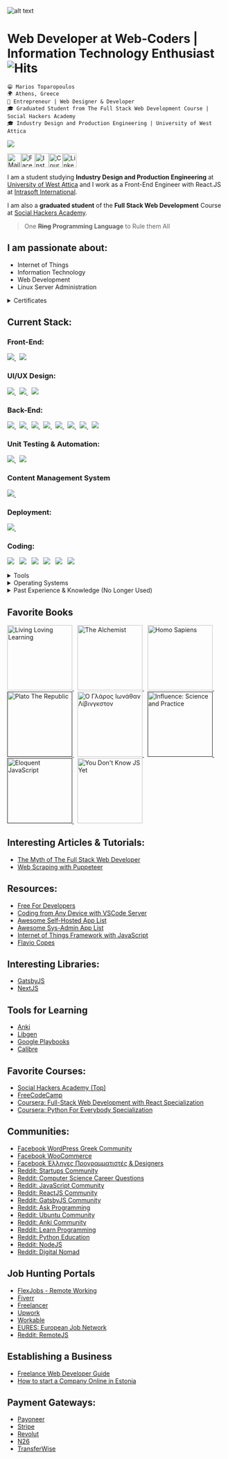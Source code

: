 ![alt text](https://raw.githubusercontent.com/mariosffx/mariosffx/master/header.png 'Header Image')

# Web Developer at Web-Coders | Information Technology Enthusiast ![Hits](https://hitcounter.pythonanywhere.com/count/tag.svg?url=https%3A%2F%2Fgithub.com%2Fmariosffx)

`😁 Marios Toparopoulos` <br />
`🌍 Athens, Greece` <br />
`💼 Entrepreneur | Web Designer & Developer` <br/>
`🎓 Graduated Student from The Full Stack Web Development Course | Social Hackers Academy` <br />
`🎓 Industry Design and Production Engineering | University of West Attica`<br />

<a href="https://github.com/mariosffx/mariosffx/blob/master/CV%20-%20Web%20Developer%20-%20Marios%20Toparopoulos.pdf"><img src="https://img.shields.io/badge/%F0%9F%94%BDDownload_My_CV-002366?style=for-the-badge"/></a>

<a href="mailto:marios@web-coders.net"><img src="https://github.com/mariosffx/mariosffx/raw/master/media/icons/mail.svg" height="32" alt="Mail"/></a><a href="https://www.facebook.com/mariosffx"><img src="https://github.com/mariosffx/mariosffx/raw/master/media/icons/fb.png" height="32" alt="Facebook"/></a><a href="https://www.instagram.com/mariosffx"><img src="https://github.com/mariosffx/mariosffx/raw/master/media/icons/ig.png" height="32" alt="Instagram"/></a><a href="https://www.coursera.org/user/7069f5c593dff14d164263d5bbe7949c"><img src="https://github.com/mariosffx/mariosffx/raw/master/media/icons/coursera.png" height="32" alt="Coursera"/><a href="https://www.linkedin.com/in/mariosffx"><img src="https://github.com/mariosffx/mariosffx/raw/master/media/icons/in.png" height="32" alt="LinkedIn"/></a>

I am a student studying **Industry Design and Production Engineering** at [University of West Attica](https://www.uniwa.gr) and I work as a Front-End Engineer with React.JS at <a href="https://www.intrasoft-intl.com" target="_blank">Intrasoft International</a>.

I am also a **graduated student** of the **Full Stack Web Development** Course at [Social Hackers Academy](https://www.socialhackersacademy.org).

<blockquote>
	One <s><b>Ring</s> Programming Language</b> to Rule them All
</blockquote>

## I am passionate about:

- Internet of Things
- Information Technology
- Web Development
- Linux Server Administration

<details>
	<summary>
		Certificates
	</summary>

<img src="https://github.com/mariosffx/mariosffx/raw/master/media/certs/CERTIFICATE_LANDING_PAGE_2QNEB2ZSWM79.jpeg" height="400" />
<img src="https://github.com/mariosffx/mariosffx/raw/master/media/certs/CERTIFICATE_LANDING_PAGE_4TEQWQJXR5GY.jpeg" height="400" />
<img src="https://github.com/mariosffx/mariosffx/raw/master/media/certs/CERTIFICATE_LANDING_PAGE_8F8VRN9GRQ7W.jpeg" height="400" /> 
<img src="https://github.com/mariosffx/mariosffx/raw/master/media/certs/CERTIFICATE_LANDING_PAGE_9DT7ZTWGTCJ4.jpeg" height="400" /> 
<img src="https://github.com/mariosffx/mariosffx/raw/master/media/certs/CERTIFICATE_LANDING_PAGE_9QX6634Q6S27.jpeg" height="400" />  
<img src="https://github.com/mariosffx/mariosffx/raw/master/media/certs/CERTIFICATE_LANDING_PAGE_648APMBH8NH3.jpeg" height="400" />  
<img src="https://github.com/mariosffx/mariosffx/raw/master/media/certs/CERTIFICATE_LANDING_PAGE_D82VV59GZPP2.jpeg" height="400" />  
<img src="https://github.com/mariosffx/mariosffx/raw/master/media/certs/CERTIFICATE_LANDING_PAGE_EW2G3Z77AVFN.jpeg" height="400" />  
<img src="https://github.com/mariosffx/mariosffx/raw/master/media/certs/CERTIFICATE_LANDING_PAGE_LHADZ5F7S8FB.jpeg" height="400" />  
<img src="https://github.com/mariosffx/mariosffx/raw/master/media/certs/CERTIFICATE_LANDING_PAGE_MG5MSAQFRPAJ.jpeg" height="400" />  
<img src="https://github.com/mariosffx/mariosffx/raw/master/media/certs/CERTIFICATE_LANDING_PAGE_SNFQQAU2CTCD.jpeg" height="400" />  
<img src="https://github.com/mariosffx/mariosffx/raw/master/media/certs/CERTIFICATE_LANDING_PAGE_UXET2TMKV36S.jpeg" height="400" />  
<img src="https://github.com/mariosffx/mariosffx/raw/master/media/certs/CERTIFICATE_LANDING_PAGE_W7H862NP3ZAP.jpeg" height="400" />  
<img src="https://github.com/mariosffx/mariosffx/raw/master/media/certs/CERTIFICATE_LANDING_PAGE_X7VEEFM6A7WH.jpeg" height="400" />  
<img src="https://github.com/mariosffx/mariosffx/raw/master/media/certs/CERTIFICATE_LANDING_PAGE_XVXDJB42HFBH.jpeg" height="400" />  
<img src="https://github.com/mariosffx/mariosffx/raw/master/media/certs/CERTIFICATE_LANDING_PAGE_YPHEDDT2XSWQ.jpeg" height="400" />  
<img src="https://github.com/mariosffx/mariosffx/raw/master/media/certs/eopep.jpg" height="400" />  
<img src="https://github.com/mariosffx/mariosffx/raw/master/media/certs/UC-R2RPWL2A.jpg" height="400" />  
<img src="https://github.com/mariosffx/mariosffx/raw/master/media/certs/vsues.jpg" height="400" /> 

</details>

## Current Stack:

### Front-End:

<a href="https://www.reactjs.org" target="_blank">
	<img src="https://img.shields.io/badge/ReactJS-★★★★★-41DFFF" />
</a> &nbsp;
<a href="https://nextjs.org/" target="_blank">
	<img src="https://img.shields.io/badge/Next.JS-★★★★★-000000" /> 
</a>

### UI/UX Design:


<a href="https://material-ui.org/" target="_blank">
	<img src="https://img.shields.io/static/v1?label=Material-UI&message=★★★★★&color=#00FF00" /> 
</a> &nbsp;

<a href="https://styled-components.com/" target="_blank">
	<img src="https://img.shields.io/static/v1?label=Styled-Components&message=★★★★★&color=#FF0000" /> 
</a> &nbsp;

<a href="https://storybook.js.org/" target="_blank">
	<img src="https://img.shields.io/badge/Storybook-%E2%98%85%E2%98%85%E2%98%85%E2%98%85%E2%98%85-FF00AA" /> 
</a>

### Back-End:

<a href="https://www.jestjs.io" target="_blank">
	<img src="https://img.shields.io/badge/NodeJS-%E2%98%85%E2%98%85%E2%98%85%E2%98%85%E2%98%85-00FF00" />
</a> &nbsp;
<a href="https://www.expressjs.com" target="_blank">
	<img src="https://img.shields.io/badge/ExpressJS-%E2%98%85%E2%98%85%E2%98%85%E2%98%85%E2%98%85-88FF88" />
</a> &nbsp;

<a href="https://www.gatsbyjs.com/docs/glossary/headless-wordpress/#:~:text=Headless%20WordPress%20is%20the%20practice,the%20frontend%20that%20displays%20it." target="_blank">
	<img src="https://img.shields.io/static/v1?label=Headless%20Wordpress&message=★★★★★&color=#202020" /> 
</a> &nbsp;
<a href="https://www.mysql.com" target="_blank">
	<img src="https://img.shields.io/badge/MySQL-%E2%98%85%E2%98%85%E2%98%85%E2%98%85%E2%98%85-F29111" />
</a> &nbsp;
<a href="https://www.mongodb.com" target="_blank">
	<img src="https://img.shields.io/badge/MongoDB-%E2%98%85%E2%98%85%E2%98%85%E2%98%85%E2%98%85-0000FF" />
</a> &nbsp;
<a href="https://www.sequelize.org" target="_blank">
	<img src="https://img.shields.io/badge/Sequelize%20ORM-%E2%98%85%E2%98%85%E2%98%85%E2%98%85%E2%98%85-FF0000" />
</a> &nbsp;
<a href="https://mongoosejs.com" target="_blank">
	<img src="https://img.shields.io/badge/Mongoose%20ODM-%E2%98%85%E2%98%85%E2%98%85%E2%98%85%E2%98%85-00FF00" />
</a> &nbsp;
<a href="https://mongoosejs.com" target="_blank">
	<img src="https://img.shields.io/badge/PassportJS-%E2%98%85%E2%98%85%E2%98%85%E2%98%85%E2%98%85-1A1A1A" />
</a>

### Unit Testing & Automation:

<a href="https://www.jestjs.org" target="_blank">
	<img src="https://img.shields.io/static/v1?label=JestJS&message=★★★★★&color=#0000FF" />
</a> &nbsp;
<a href="https://pptr.dev/" target="_blank">
	<img src="https://img.shields.io/badge/PuppeteerJS-%E2%98%85%E2%98%85%E2%98%85%E2%98%85%E2%98%85-FF00AA" /> 
</a>

### Content Management System

<a href="https://www.wordpress.org" target="_blank">
	<img src="https://img.shields.io/badge/Wordpress-%E2%98%85%E2%98%85%E2%98%85%E2%98%85%E2%98%85-000000" />
</a> &nbsp;

### Deployment:

<a href="https://www.docker.com" target="_blank">
	<img src="https://img.shields.io/badge/Docker-%E2%98%85%E2%98%85%E2%98%85%E2%98%85%E2%98%85-FFFF00" />
</a> &nbsp;

### Coding:

<img src="https://img.shields.io/badge/HTML5-ff7851" /> &nbsp; <img src="https://img.shields.io/badge/Markdown-ffffff" /> &nbsp; <img src="https://img.shields.io/badge/CSS3-44b2fb" /> &nbsp; <img src="https://img.shields.io/badge/TypeScript-important" /> &nbsp; <img src="https://img.shields.io/badge/SQL-FF0000" /> &nbsp; <img src="https://img.shields.io/badge/NoSQL-00FF00" />

<details>
	<summary>Tools</summary>
	<ul>
		<li>Adobe Illustrator</li>
		<li>Adobe Photoshop</li>
		<li>Adobe XD</li>
		<li>Adruino</li>
		<li>AutoCAD</li>
		<li>Filezilla</li>
		<li>Linux Subsystem for Windows</li>
		<li>Notepad++</li>
		<li>Visual Studio Code</li>
		<li>WebStorm</li>
		<li>WinSCP</li>
	</ul>
</details>

<details>
	<summary>Operating Systems</summary>
	<ul>
		<li>Ubuntu Server 20.04</li>
		<li>Windows 10</li>
	</ul>
</details>

<details>
	<summary>Past Experience & Knowledge (No Longer Used)</summary>
	<ul>
		<li>Pyton, Python Flask, BeautifulSoup 4</li>
		<li>C & C++</li>
		<li>Bootstrap 3/4</li>
		<li>jQuery</li>
		<li>OpenCart</li>
		<li>Joomla</li>
		<li>Magento</li>
	</ul>
</details>

## Favorite Books

<a href="https://www.goodreads.com/book/show/225546.Living_Loving_Learning" target="_blank">
	<img src="https://github.com/mariosffx/mariosffx/raw/master/media/books/live_love_learn.jpg" height="150" alt="Living Loving Learning"/> 
</a> &nbsp;
<a href="https://www.goodreads.com/book/show/18144590-the-alchemist" target="_blank">
	<img src="https://github.com/mariosffx/mariosffx/raw/master/media/books/the_alchemist.jpg" height="150" alt="The Alchemist"/>
</a> &nbsp;
<a href="https://www.goodreads.com/book/show/23692271-sapiens" target="_blank">
	<img src="https://github.com/mariosffx/mariosffx/raw/master/media/books/homo-sapiens.jpg" height="150" alt="Homo Sapiens"/> 
</a> &nbsp; 
<a href="" target="_blank">
	<img src="https://github.com/mariosffx/mariosffx/raw/master/media/books/plato.jpg" height="150" alt="Plato The Republic"/>
</a> &nbsp; 
<a href="https://www.goodreads.com/book/show/71728.Jonathan_Livingston_Seagull" target="_blank">
	<img src="https://github.com/mariosffx/mariosffx/raw/master/media/books/glaros.jpg" height="150" alt="Ο Γλάρος Ιωνάθαν Λίβινγκστον"/>
</a> &nbsp; 
<a href="" target="_blank">
	<img src="https://github.com/mariosffx/mariosffx/raw/master/media/books/influence.jpg" height="150" alt="Influence: Science and Practice"/> 
</a> &nbsp; 
<a href="" target="_blank">
	<img src="https://github.com/mariosffx/mariosffx/raw/master/media/books/eloquent.jpg" height="150" alt="Eloquent JavaScript"/>
</a> &nbsp;
<a href="https://github.com/getify/You-Dont-Know-JS" target="_blank">
	<img src="https://github.com/mariosffx/mariosffx/raw/master/media/books/you_dont_know_js.png" height="150" alt="You Don't Know JS Yet"/>
</a>

## Interesting Articles & Tutorials:

- [The Myth of The Full Stack Web Developer](https://worthwhile.com/insights/2019/09/05/myth-full-stack-developer/#:~:text=Glassdoor%20job%20postings.-,In%20theory%2C%20a%20full%2Dstack%20developer%20sounds%20like%20a%20great,servers%2C%20DevOps%2C%20and%20more)
- [Web Scraping with Puppeteer](https://www.digitalocean.com/community/tutorials/how-to-scrape-a-website-using-node-js-and-puppeteer)

## Resources:

- [Free For Developers](https://github.com/ripienaar/free-for-dev)
- [Coding from Any Device with VSCode Server](https://www.youtube.com/watch?v=UFxVvrrufsA&feature=emb_logo)
- [Awesome Self-Hosted App List](https://github.com/awesome-selfhosted/awesome-selfhosted)
- [Awesome Sys-Admin App List](https://github.com/n1trux/awesome-sysadmin)
- [Internet of Things Framework with JavaScript](https://iotjs.net/)
- [Flavio Copes](https://flaviocopes.com/)

## Interesting Libraries:

- [GatsbyJS](https://www.gatsbyjs.com)
- [NextJS](https://nextjs.org/)

## Tools for Learning

- [Anki](https://ankiweb.net/about)
- [Libgen](https://www.libgen.is/)
- [Google Playbooks](https://play.google.com/books)
- [Calibre](https://calibre-ebook.com/)

## Favorite Courses:

- [Social Hackers Academy (Top)](https://www.socialhackersacademy.org)
- [FreeCodeCamp](https://www.freecodecamp.com)
- [Coursera: Full-Stack Web Development with React Specialization](https://www.coursera.org/specializations/full-stack-react)
- [Coursera: Python For Everybody Specialization](https://www.coursera.org/specializations/python?)

## Communities:

- [Facebook WordPress Greek Community](https://www.facebook.com/groups/WordPressGreekCommunity/)
- [Facebook WooCommerce](https://www.facebook.com/groups/advanced.woocommerce/)
- [Facebook Έλληνες Προγραμματιστές & Designers](https://www.facebook.com/groups/greek.developers/)
- [Reddit: Startups Community](https://www.reddit.com/r/startups/)
- [Reddit: Computer Science Career Questions](https://www.reddit.com/r/cscareerquestions/)
- [Reddit: JavaScript Community](https://www.reddit.com/r/javascript/)
- [Reddit: ReactJS Community](https://www.reddit.com/r/reactjs/)
- [Reddit: GatsbyJS Community](https://www.reddit.com/r/gatsbyjs/)
- [Reddit: Ask Programming](https://www.reddit.com/r/AskProgramming/)
- [Reddit: Ubuntu Community](https://www.reddit.com/r/reactjs/)
- [Reddit: Anki Community](https://www.reddit.com/r/Anki/)
- [Reddit: Learn Programming](https://www.reddit.com/r/learnprogramming/)
- [Reddit: Python Education](https://www.reddit.com/r/learnpython/)
- [Reddit: NodeJS](https://www.reddit.com/r/node/)
- [Reddit: Digital Nomad](https://www.reddit.com/r/digitalnomad/)

## Job Hunting Portals

- [FlexJobs - Remote Working](https://www.flexjobs.com/)
- [Fiverr](https://www.fiverr.com/)
- [Freelancer](https://freelancer.com)
- [Upwork](https://www.upwork.com/)
- [Workable](https://www.workable.com/)
- [EURES: European Job Network](https://ec.europa.eu/eures/public/language-selection)
- [Reddit: RemoteJS](https://www.reddit.com/r/remotejs)

## Establishing a Business

- [Freelance Web Developer Guide](https://www.freecodecamp.org/news/freelance-web-developer-guide/)
- [How to start a Company Online in Estonia](https://e-resident.gov.ee/start-a-company/)

## Payment Gateways:

- [Payoneer](https://www.payoneer.com/)
- [Stripe](https://stripe.com/en-gr)
- [Revolut](https://www.revolut.com/en-GR)
- [N26](https://n26.com/en-eu)
- [TransferWise](https://transferwise.com/)
